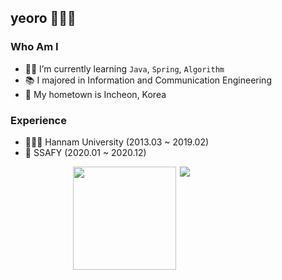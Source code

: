 ## yeoro 🙋🏻‍♂️

<!-- [![Hits](https://hits.seeyoufarm.com/api/count/incr/badge.svg?url=https%3A%2F%2Fgithub.com%2Fyeoro0&count_bg=%23EB8B10&title_bg=%23684327&icon=&icon_color=%23E7E7E7&title=VISIT&edge_flat=false)](https://github.com/yeoro0)  -->
<!-- [![Gmail Badge](https://img.shields.io/badge/Gmail-D14836?style=flat&logo=Gmail&logoColor=white)](mailto:dufgh1009@gmail.com)  -->
### Who Am I
- 👶🏻 I’m currently learning `Java`, `Spring`, `Algorithm`
- 📚 I majored in Information and Communication Engineering
- 🏡 My hometown is Incheon, Korea

### Experience

- 👨🏻‍🎓 Hannam University (2013.03 ~ 2019.02)
- 🏫 SSAFY (2020.01 ~ 2020.12)

<div style="display: flex">
<img align='left' src="https://github-readme-stats.vercel.app/api?username=yeoro" height="165" style="margin-left:100">
<img align='right' src="http://mazassumnida.wtf/api/v2/generate_badge?boj=yeoro0" style="margin-right:500">
</div>



